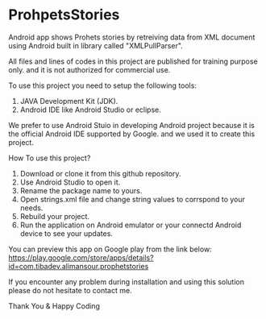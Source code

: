 # ProhpetsStories
Android app shows Prohets stories by retreiving data from XML document using Android built in library called "XMLPullParser".

All files and lines of codes in this project are published for training purpose only. and it is not authorized for commercial use.

To use this project you need to setup the following tools:
1. JAVA Development Kit (JDK).
2. Android IDE like Android Studio or eclipse.

We prefer to use Android Stuio in developing Android project because it is the official Android IDE supported by Google.
and we used it to create this project.

How To use this project?
1. Download or clone it from this github repository. 
2. Use Android Studio to open it.
3. Rename the package name to yours.
4. Open strings.xml file and change string values to corrspond to your needs.
5. Rebuild your project.
6. Run the application on Android emulator or your connectd Android device to see your updates.

You can preview this app on Google play from the link below:
https://play.google.com/store/apps/details?id=com.tibadev.alimansour.prophetstories

If you encounter any problem during installation and using this solution please do not hesitate to contact me.

Thank You & Happy Coding
